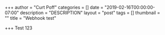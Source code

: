 +++
author = "Curt Poff"
categories = []
date = "2019-02-16T00:00:00-07:00"
description = "DESCRIPTION"
layout = "post"
tags = []
thumbnail = ""
title = "Webhook test"

+++
Test 123